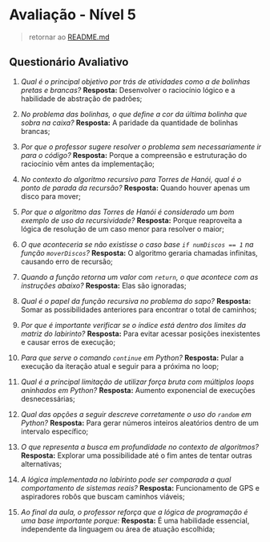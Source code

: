 # Avaliação - Nível 5

> retornar ao [README.md](../../../../README.md)

## Questionário Avaliativo

1. _Qual é o principal objetivo por trás de atividades como a de bolinhas pretas e brancas?_ **Resposta:** Desenvolver o raciocínio lógico e a habilidade de abstração de padrões;

2. _No problema das bolinhas, o que define a cor da última bolinha que sobra na caixa?_ **Resposta:** A paridade da quantidade de bolinhas brancas;

3. _Por que o professor sugere resolver o problema sem necessariamente ir para o código?_ **Resposta:** Porque a compreensão e estruturação do raciocínio vêm antes da implementação;

4. _No contexto do algoritmo recursivo para Torres de Hanói, qual é o ponto de parada da recursão?_ **Resposta:** Quando houver apenas um disco para mover;

5. _Por que o algoritmo das Torres de Hanói é considerado um bom exemplo de uso da recursividade?_ **Resposta:** Porque reaproveita a lógica de resolução de um caso menor para resolver o maior;

6. _O que aconteceria se não existisse o caso base `if numDiscos == 1` na função `moverDiscos`?_ **Resposta:** O algoritmo geraria chamadas infinitas, causando erro de recursão;

7. _Quando a função retorna um valor com `return`, o que acontece com as instruções abaixo?_ **Resposta:** Elas são ignoradas;

8. _Qual é o papel da função recursiva no problema do sapo?_ **Resposta:** Somar as possibilidades anteriores para encontrar o total de caminhos;

9. _Por que é importante verificar se o índice está dentro dos limites da matriz do labirinto?_ **Resposta:** Para evitar acessar posições inexistentes e causar erros de execução;

10. _Para que serve o comando `continue` em Python?_ **Resposta:** Pular a execução da iteração atual e seguir para a próxima no loop;

11. _Qual é a principal limitação de utilizar força bruta com múltiplos loops aninhados em Python?_ **Resposta:** Aumento exponencial de execuções desnecessárias;

12. _Qual das opções a seguir descreve corretamente o uso do `random` em Python?_ **Resposta:** Para gerar números inteiros aleatórios dentro de um intervalo específico;

13. _O que representa a busca em profundidade no contexto de algoritmos?_ **Resposta:** Explorar uma possibilidade até o fim antes de tentar outras alternativas;

14. _A lógica implementada no labirinto pode ser comparada a qual comportamento de sistemas reais?_ **Resposta:** Funcionamento de GPS e aspiradores robôs que buscam caminhos viáveis;

15. _Ao final da aula, o professor reforça que a lógica de programação é uma base importante porque:_ **Resposta:** É uma habilidade essencial, independente da linguagem ou área de atuação escolhida;
